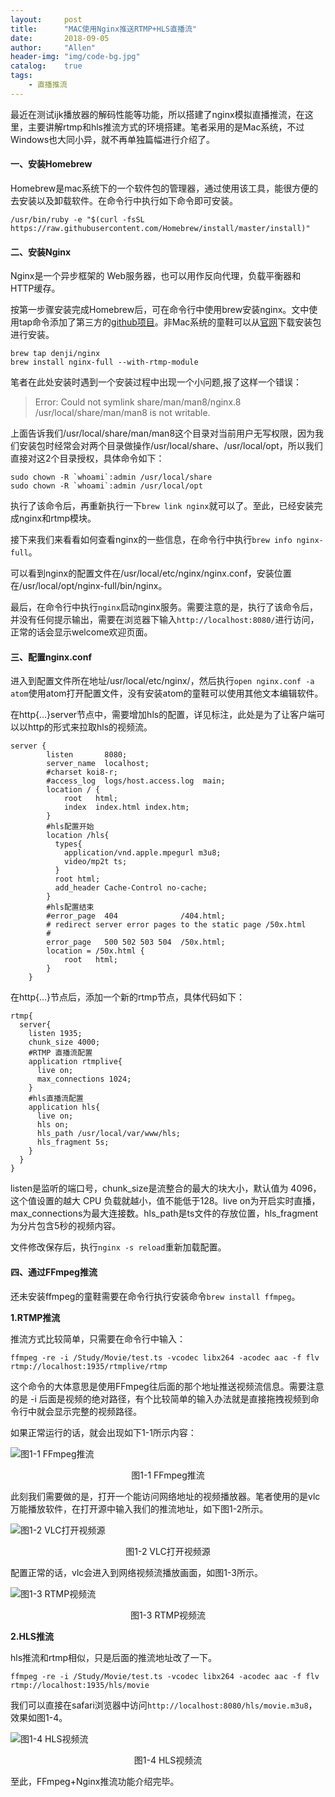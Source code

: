 ```yaml
---
layout:     post
title:      "MAC使用Nginx推送RTMP+HLS直播流"
date:       2018-09-05
author:     "Allen"
header-img: "img/code-bg.jpg"
catalog:    true
tags:
    - 直播推流
---
```


最近在测试ijk播放器的解码性能等功能，所以搭建了nginx模拟直播推流，在这里，主要讲解rtmp和hls推流方式的环境搭建。笔者采用的是Mac系统，不过Windows也大同小异，就不再单独篇幅进行介绍了。

#### 一、安装Homebrew

Homebrew是mac系统下的一个软件包的管理器，通过使用该工具，能很方便的去安装以及卸载软件。在命令行中执行如下命令即可安装。

```
/usr/bin/ruby -e "$(curl -fsSL https://raw.githubusercontent.com/Homebrew/install/master/install)"
```

#### 二、安装Nginx

Nginx是一个异步框架的 Web服务器，也可以用作反向代理，负载平衡器和 HTTP缓存。

按第一步骤安装完成Homebrew后，可在命令行中使用brew安装nginx。文中使用tap命令添加了第三方的[github项目](https://github.com/denji/homebrew-nginx)。非Mac系统的童鞋可以从[官网](http://nginx.org/)下载安装包进行安装。

```
brew tap denji/nginx
brew install nginx-full --with-rtmp-module
```

笔者在此处安装时遇到一个安装过程中出现一个小问题,报了这样一个错误：

> Error: Could not symlink share/man/man8/nginx.8 /usr/local/share/man/man8 is not writable.

上面告诉我们/usr/local/share/man/man8这个目录对当前用户无写权限，因为我们安装包时经常会对两个目录做操作/usr/local/share、/usr/local/opt，所以我们直接对这2个目录授权，具体命令如下：

```
sudo chown -R `whoami`:admin /usr/local/share
sudo chown -R `whoami`:admin /usr/local/opt
```

执行了该命令后，再重新执行一下`brew link nginx`就可以了。至此，已经安装完成nginx和rtmp模块。

接下来我们来看看如何查看nginx的一些信息，在命令行中执行`brew info nginx-full`。

可以看到nginx的配置文件在/usr/local/etc/nginx/nginx.conf，安装位置在/usr/local/opt/nginx-full/bin/nginx。

最后，在命令行中执行`nginx`启动nginx服务。需要注意的是，执行了该命令后，并没有任何提示输出，需要在浏览器下输入`http://localhost:8080/`进行访问，正常的话会显示welcome欢迎页面。

#### 三、配置nginx.conf

进入到配置文件所在地址/usr/local/etc/nginx/，然后执行`open nginx.conf -a atom`使用atom打开配置文件，没有安装atom的童鞋可以使用其他文本编辑软件。

在http{...}server节点中，需要增加hls的配置，详见标注，此处是为了让客户端可以以http的形式来拉取hls的视频流。

```
server {
        listen       8080;
        server_name  localhost;
        #charset koi8-r;
        #access_log  logs/host.access.log  main;
        location / {
            root   html;
            index  index.html index.htm;
        }
		#hls配置开始
        location /hls{
          types{
            application/vnd.apple.mpegurl m3u8;
            video/mp2t ts;
          }
          root html;
          add_header Cache-Control no-cache;
        }
        #hls配置结束
        #error_page  404              /404.html;
        # redirect server error pages to the static page /50x.html
        #
        error_page   500 502 503 504  /50x.html;
        location = /50x.html {
            root   html;
        }
    }

```

在http{…}节点后，添加一个新的rtmp节点，具体代码如下：

```
rtmp{
  server{
    listen 1935;
    chunk_size 4000;
    #RTMP 直播流配置
    application rtmplive{
      live on;
      max_connections 1024;
    }
    #hls直播流配置
    application hls{
      live on;
      hls on;
      hls_path /usr/local/var/www/hls;
      hls_fragment 5s;
    }
  }
}
```

listen是监听的端口号，chunk_size是流整合的最大的块大小，默认值为 4096，这个值设置的越大 CPU 负载就越小，值不能低于128。live on为开启实时直播，max_connections为最大连接数。hls_path是ts文件的存放位置，hls_fragment为分片包含5秒的视频内容。

文件修改保存后，执行`nginx -s reload`重新加载配置。

#### 四、通过FFmpeg推流

还未安装ffmpeg的童鞋需要在命令行执行安装命令`brew install ffmpeg`。

**1.RTMP推流**

推流方式比较简单，只需要在命令行中输入：

```
ffmpeg -re -i /Study/Movie/test.ts -vcodec libx264 -acodec aac -f flv rtmp://localhost:1935/rtmplive/rtmp
```

这个命令的大体意思是使用FFmpeg往后面的那个地址推送视频流信息。需要注意的是 -i 后面是视频的绝对路径，有个比较简单的输入办法就是直接拖拽视频到命令行中就会显示完整的视频路径。

如果正常运行的话，就会出现如下1-1所示内容：

![图1-1 FFmpeg推流](https://ws1.sinaimg.cn/large/0069RVTdgy1fuysm90dn7j30vm0ouwl4.jpg)

<center>图1-1 FFmpeg推流</center>

此刻我们需要做的是，打开一个能访问网络地址的视频播放器。笔者使用的是vlc万能播放软件，在打开源中输入我们的推流地址，如下图1-2所示。

![图1-2 VLC打开视频源](https://ws1.sinaimg.cn/large/0069RVTdgy1fuysqbej4tj31960swn6m.jpg)

<center>图1-2 VLC打开视频源</center>

配置正常的话，vlc会进入到网络视频流播放画面，如图1-3所示。

![图1-3 RTMP视频流](https://ws1.sinaimg.cn/large/0069RVTdgy1fuysvr8exlj31cc0ugnbm.jpg)

<center>图1-3 RTMP视频流</center>

**2.HLS推流**

hls推流和rtmp相似，只是后面的推流地址改了一下。

```
ffmpeg -re -i /Study/Movie/test.ts -vcodec libx264 -acodec aac -f flv rtmp://localhost:1935/hls/movie
```

我们可以直接在safari浏览器中访问`http://localhost:8080/hls/movie.m3u8`，效果如图1-4。

![图1-4 HLS视频流](https://ws1.sinaimg.cn/large/0069RVTdgy1fuyt2jfmy6j31jw0yw4qp.jpg)

<center>图1-4 HLS视频流</center>

至此，FFmpeg+Nginx推流功能介绍完毕。